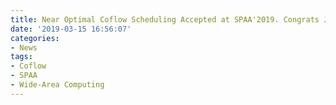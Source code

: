 ```yaml
---
title: Near Optimal Coflow Scheduling Accepted at SPAA'2019. Congrats Jie!
date: '2019-03-15 16:56:07'
categories:
- News
tags:
- Coflow
- SPAA
- Wide-Area Computing
---
```



